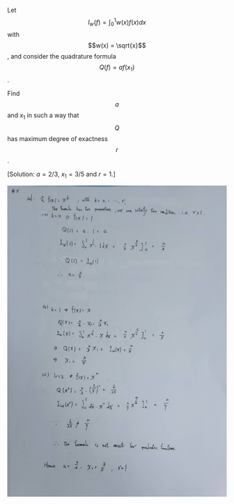 Let $$I_w(f) = \int_0^1 w(x)f(x)dx$$ with $$w(x) = \sqrt{x}$$, and consider the quadrature formula $$Q(f) = a f(x_1)$$.

Find $$a$$ and $x_1$ in such a way that $$Q$$ has maximum degree of exactness $$r$$.

[Solution: $a=2/3$, $x_1=3/5$ and $r=1$.]


![graph](圖片5.jpg)

